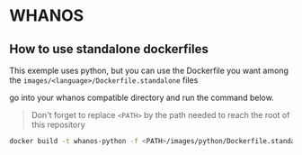 # WHANOS

## How to use standalone dockerfiles
This exemple uses python, but you can use the Dockerfile you want among the `images/<language>/Dockerfile.standalone` files 

go into your whanos compatible directory and run the command below.
> Don't forget to replace `<PATH>` by the path needed to reach the root of this repository
```bash
docker build -t whanos-python -f <PATH>/images/python/Dockerfile.standalone .
```